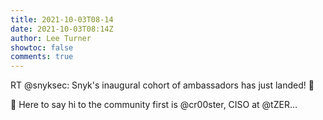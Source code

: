```yaml
---
title: 2021-10-03T08-14
date: 2021-10-03T08:14Z
author: Lee Turner
showtoc: false
comments: true
---
```


RT @snyksec: Snyk's inaugural cohort of ambassadors has just landed! 🙌

👋 Here to say hi to the community first is @cr00ster, CISO at @tZER…


